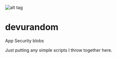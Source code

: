 ![alt tag](http://imgs.xkcd.com/comics/random_number.png)

# devurandom
App Security blobs

Just putting any simple scripts I throw together here.

